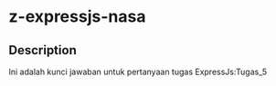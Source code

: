 # z-expressjs-nasa

## Description
Ini adalah kunci jawaban untuk pertanyaan tugas ExpressJs:Tugas_5